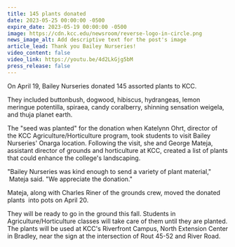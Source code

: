 ```yaml
---
title: 145 plants donated
date: 2023-05-25 00:00:00 -0500
expire_date: 2023-05-19 00:00:00 -0500
image: https://cdn.kcc.edu/newsroom/reverse-logo-in-circle.png
news_image_alt: Add descriptive text for the post's image
article_lead: Thank you Bailey Nurseries!
video_content: false
video_link: https://youtu.be/4d2LkGjg5bM
press_release: false
---
```

On April 19, Bailey Nurseries donated 145 assorted plants to KCC.

They included buttonbush, dogwood, hibiscus, hydrangeas, lemon meringue potentilla, spiraea, candy coralberry, shinning sensation weigela, and thuja planet earth.

The "seed was planted" for the donation when Katelynn Ohrt, director of the KCC Agriculture/Horticulture program, took students to visit Bailey Nurseries' Onarga location. Following the visit, she and George Mateja, assistant director of grounds and horticulture at KCC, created a list of plants that could enhance the college's landscaping.

"Bailey Nurseries was kind enough to send a variety of plant material,"<br>&nbsp;Mateja said. "We appreciate the donation."

Mateja, along with Charles Riner of the grounds crew, moved the donated plants&nbsp; into pots on April 20.&nbsp;

They will be ready to go in the ground this fall. Students in Agriculture/Horticulture classes will take care of them until they are planted. The plants will be used at KCC's Riverfront Campus, North Extension Center in Bradley, near the sign at the intersection of Rout 45-52 and River Road.
